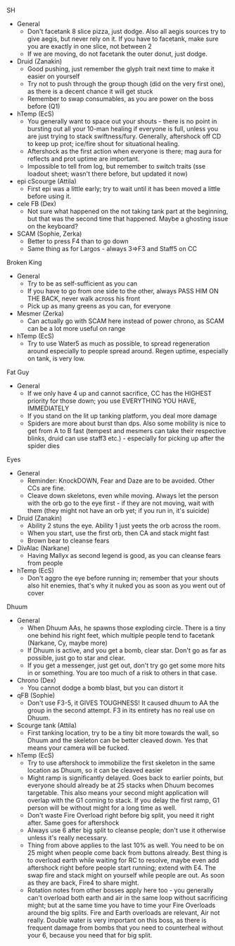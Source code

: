 SH
- General
	- Don't facetank 8 slice pizza, just dodge. Also all aegis sources try to give aegis, but never rely on it. If you have to facetank, make sure you are exactly in one slice, not between 2
	- If we are moving, do not facetank the outer donut, just dodge.
- Druid (Zanakin)
	- Good pushing, just remember the glyph trait next time to make it easier on yourself
	- Try not to push through the group though (did on the very first one), as there is a decent chance it will get stuck
	- Remember to swap consumables, as you are power on the boss before (Q1)
- hTemp (EcS)
	- You generally want to space out your shouts - there is no point in bursting out all your 10-man healing if everyone is full, unless you are just trying to stack swiftness/fury. Generally, aftershock off CD to keep up prot; ice/fire shout for situational healing.
	- Aftershock as the first action when everyone is there; mag aura for reflects and prot uptime are important.
	- Impossible to tell from log, but remember to switch traits (sse loadout sheet; wasn't there before, but updated it now)
- epi cScourge (Attila)
	- First epi was a little early; try to wait until it has been moved a little before using it.
- cele FB (Dex)
	- Not sure what happened on the not taking tank part at the beginning, but that was the second time that happened. Maybe a ghosting issue on the keyboard?
- SCAM (Sophie, Zerka)
	- Better to press F4 than to go down
	- Same thing as for Largos - always 3=>F3 and Staff5 on CC
	
Broken King
- General
	- Try to be as self-sufficient as you can
	- If you have to go from one side to the other, always PASS HIM ON THE BACK, never walk across his front
	- Pick up as many greens as you can, for everyone
- Mesmer (Zerka)
	- Can actually go with SCAM here instead of power chrono, as SCAM can be a lot more useful on range
- hTemp (EcS)	
	- Try to use Water5 as much as possible, to spread regeneration around especially to people spread around. Regen uptime, especially on tank, is very low.

Fat Guy
- General
	- If we only have 4 up and cannot sacrifice, CC has the HIGHEST priority for those down; you use EVERYTHING YOU HAVE, IMMEDIATELY
	- If you stand on the lit up tanking platform, you deal more damage
	- Spiders are more about burst than dps. Also some mobility is nice to get from A to B fast (tempest and mesmers can take their respective blinks, druid can use staff3 etc.) - especially for picking up after the spider dies

Eyes
- General
	- Reminder: KnockDOWN, Fear and Daze are to be avoided. Other CCs are fine.
	- Cleave down skeletons, even while moving. Always let the person with the orb go to the eye first - if they are not moving, wait with them (they might not have an orb yet; if you run in, it's suicide)
- Druid (Zanakin)
	- Ability 2 stuns the eye. Ability 1 just yeets the orb across the room.
	- When you start, use the first orb, then CA and stack might fast
	- Brown bear to cleanse fears
- DivAlac (Narkane)
	- Having Mallyx as second legend is good, as you can cleanse fears from people
- hTemp (EcS)
	- Don't aggro the eye before running in; remember that your shouts also hit enemies, that's why it nuked you as soon as you went out of cover
	
Dhuum
- General
	- When Dhuum AAs, he spawns those exploding circle. There is a tiny one behind his right feet, which multiple people tend to facetank (Narkane, Cy, maybe more)
	- If Dhuum is active, and you get a bomb, clear star. Don't go as far as possible, just go to star and clear.
	- If you get a messenger, just get out, don't try go get some more hits in or something. You are too much of a risk to others in that case.
- Chrono (Dex)
	- You cannot dodge a bomb blast, but you can distort it
- qFB (Sophie)
	- Don't use F3-5, it GIVES TOUGHNESS! It caused dhuum to AA the group in the second attempt. F3 in its entirety has no real use on Dhuum.
- Scourge tank (Attila)
	- First tanking location, try to be a tiny bit more towards the wall, so Dhuum and the skeleton can be better cleaved down. Yes that means your camera will be fucked.
- hTemp (EcS)
	- Try to use aftershock to immobilize the first skeleton in the same location as Dhuum, so it can be cleaved easier
	- Might ramp is significantly delayed. Goes back to earlier points, but everyone should already be at 25 stacks when Dhuum becomes targetable. This also means your second might application will overlap with the G1 coming to stack. If you delay the first ramp, G1 person will be without might for a long time as well.
	- Don't waste Fire Overload right before big split, you need it right after. Same goes for aftershock
	- Always use 6 after big split to cleanse people; don't use it otherwise unless it's really necessary.
	- Thing from above applies to the last 10% as well. You need to be on 25 might when people come back from buttons already. Best thing is to overload earth while waiting for RC to resolve, maybe even add aftershock right before people start running; extend with E4. The swap fire and stack might on yourself while people are out. As soon as they are back, Fire4 to share might.
	- Rotation notes from other bosses apply here too - you generally can't overload both earth and air in the same loop without sacrificing might; but at the same time you have to time your Fire Overloads around the big splits. Fire and Earth overloads are relevant, Air not really. Double water is very important on this boss, as there is frequent damage from bombs that you need to counterheal without your 6, because you need that for big split.
